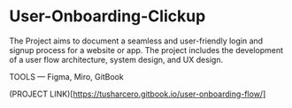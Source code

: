 # User-Onboarding-Clickup

The Project aims to document a seamless and user-friendly login and signup process for a website or app. The project includes the development of a user flow architecture, system design, and UX design.

TOOLS — Figma, Miro, GitBook

(PROJECT LINK)[https://tusharcero.gitbook.io/user-onboarding-flow/]
